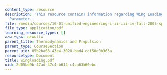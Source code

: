 ```yaml
---
content_type: resource
description: 'This resource contains information regarding Wing Loading: An Important
  Parameter.'
file: /media/courses/16-01-unified-engineering-i-ii-iii-iv-fall-2005-spring-2006/2d05bd9b47ad47c4b614c4ca63b60ebc_wingloading.pdf
file_type: application/pdf
learning_resource_types: []
ocw_type: OCWFile
parent_title: Thermodynamics and Propulsion
parent_type: CourseSection
parent_uid: 05b2ba63-43e4-3028-bad4-cdf50e0b363a
resourcetype: Document
title: wingloading.pdf
uid: 2d05bd9b-47ad-47c4-b614-c4ca63b60ebc
---
```

